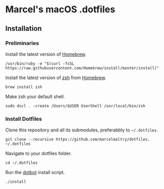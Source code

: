 # Marcel's macOS .dotfiles

## Installation

### Preliminaries

Install the latest version of [Homebrew](https://brew.sh).
```shell
/usr/bin/ruby -e "$(curl -fsSL https://raw.githubusercontent.com/Homebrew/install/master/install)"
```
Install the latest version of [zsh](https://www.zsh.org) from [Homebrew](https://brew.sh).
```shell
brew install zsh
```
Make zsh your default shell.
```shell
sudo dscl . -create /Users/$USER UserShell /usr/local/bin/zsh
```

### Install Dotfiles

Clone this repository and all its submodules, preferabbly to `~/.dotfiles`.
```shell
git clone --recursive https://github.com/marcelmaltry/dotfiles. ~/.dotfiles
```
Navigate to your dotfiles folder.
```shell
cd ~/.dotfiles
```
Run the [dotbot](https://github.com/anishathalye/dotbot/) install script.
```shell
./install
```
